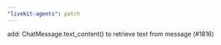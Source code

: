```yaml
---
"livekit-agents": patch
---
```


add: ChatMessage.text_content() to retrieve text from message (#1816)
